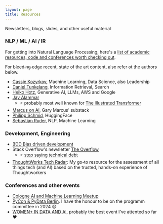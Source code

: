```yaml
---
layout: page
title: Resources
---
```

Newsletters, blogs, slides, and other useful material

### NLP / ML / AI / IR

For getting into Natural Language Processing, here's a [list of academic resources, code and conferences worth checking out](2020-08-27-getting-into-nlp.md).

For ~~bleeding edge~~ recent, state of the art content, also refer ot the authors below.

* [Cassie Kozyrkov](https://medium.com/@kozyrkov), Machine Learning, Data Science, also Leadership
* [Daniel Tunkelang](https://medium.com/@dtunkelang), Information Retrieval, Search
* [Heiko Hotz](https://medium.com/@heiko-hotz), Generative AI, LLMs, AWS and Google
* [Jay Alammar](https://jalammar.github.io/)
  * ⭐ probably most well known for [The Illustrated Transformer](http://jalammar.github.io/illustrated-transformer/)
* [Marcus on AI](https://garymarcus.substack.com/), Gary Marcus' substack
* [Philipp Schmid](https://www.philschmid.de/), HuggingFace
* [Sebastian Ruder](https://www.ruder.io/), NLP, Machine Learning


### Development, Engineering

* [BDD Bias driven development](https://speakerdeck.com/mariofusco/bdd-bias-driven-development)
* Stack Overflow's newsletter [The Overflow](https://stackoverflow.blog/newsletter)
  * ⭐ [stop saying technical debt](https://stackoverflow.blog/2023/12/27/stop-saying-technical-debt/)
* [ThoughtWorks Tech Radar](https://www.thoughtworks.com/en-de/radar): My go-to resource for the assessment of all things tech (and AI) based on the trusted, hands-on experience of Thoughtworkers

### Conferences and other events

* [Cologne AI and Machine Learning Meetup](http://caiml.events)
* [PyCon & PyData Berlin](https://2024.pycon.de). I have the honour to be on the programm committee in 2024 😄
* [WOMEN+ IN DATA AND AI](https://women-in-data-ai.tech), probably the best event I've attented so far ❤️
